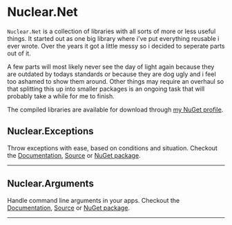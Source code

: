 # Nuclear.Net

`Nuclear.Net` is a collection of libraries with all sorts of more or less useful things.
It started out as one big library where i've put everything reusable i ever wrote.
Over the years it got a little messy so i decided to seperate parts out of it.

A few parts will most likely never see the day of light again because they are outdated by todays standards or because they are dog ugly and i feel too ashamed to show them around.
Other things may require an overhaul so that splitting this up into smaller packages is an ongoing task that will probably take a while for me to finish.

The compiled libraries are available for download through [my NuGet profile](https://www.nuget.org/profiles/MikeLimaSierra).

## Nuclear.Exceptions

Throw exceptions with ease, based on conditions and situation.
Checkout the [Documentation](nuclear_exceptions.md), [Source](https://github.com/MikeLimaSierra/Nuclear.Net/tree/master/src/Nuclear.Exceptions) or [NuGet package](https://www.nuget.org/packages/Nuclear.Exceptions/).

---

## Nuclear.Arguments

Handle command line arguments in your apps.
Checkout the [Documentation](nuclear_arguments.md), [Source](https://github.com/MikeLimaSierra/Nuclear.Net/tree/master/src/Nuclear.Arguments) or [NuGet package](https://www.nuget.org/packages/Nuclear.Arguments/).

---